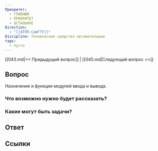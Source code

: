 ```yaml
---
Приоритет:
  - ГЛАВНЫЙ
  - ПРИОРИТЕТ
  - ОСТАЛЬНОЕ
Direction:
  - "[[АТПП-СамГТУ]]" 
Discipline: Технические средства автоматизации 
tags:
  - пусто
---
```

[[043.md|<< Предыдущий вопрос]] | [[045.md|Следующий вопрос >>]]
## Вопрос

Назначение и функции модулей ввода и вывода.

### Что возможно нужно будет рассказать?

### Какие могут быть задачи?

## Ответ

## Ссылки
